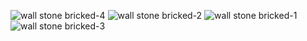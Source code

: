 ![wall stone bricked-4](wall_stone_bricked-4.png)
![wall stone bricked-2](wall_stone_bricked-2.png)
![wall stone bricked-1](wall_stone_bricked-1.png)
![wall stone bricked-3](wall_stone_bricked-3.png)
